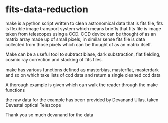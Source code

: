 # fits-data-reduction
make is a python script written to clean astronomical data that is fits file, fits is flexible image transport system which means briefly that fits file is image taken from telescopes using a CCD. CCD device can be thought of as an matrix array made up of small pixels, in similar sense fits file is data collected from those pixels which can be thought of as an matrix itself.

Make can be a useful tool to subtract biase, dark substraction, flat fielding, cosmic ray correction and stacking of fits files.

make has various functions defined as masterbias, masterflat, masterdark and so on which take lists of ccd data and return a single cleaned ccd data

A thorough example is given which can walk the reader through the make functions

the raw data for the example has been provided by Devanand Ullas, taken Devastal optical Telescope

Thank you so much devanand for the data
